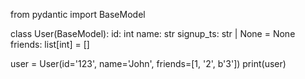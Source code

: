 from pydantic import BaseModel

class User(BaseModel):
    id: int
    name: str
    signup_ts: str | None = None
    friends: list[int] = []

user = User(id='123', name='John', friends=[1, '2', b'3'])
print(user)
